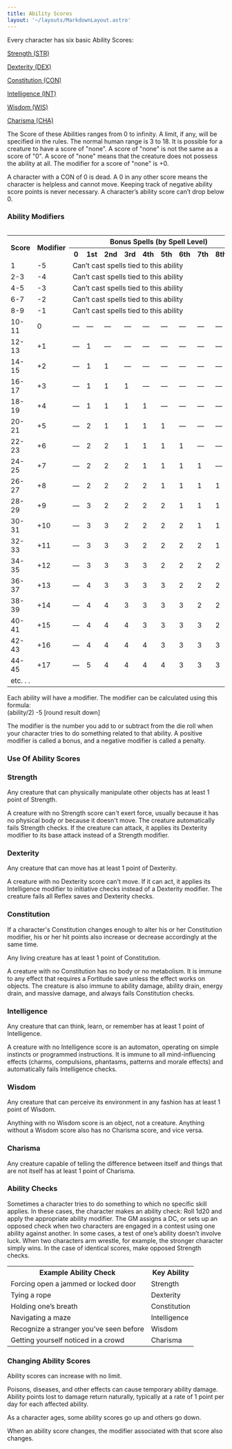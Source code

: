 ```yaml
---
title: Ability Scores
layout: '~/layouts/MarkdownLayout.astro'
---
```

Every character has six basic Ability Scores:

<a href="#strength"> Strength (STR) </a>

<a href="#dexterity"> Dexterity (DEX) </a>

<a href="#constitution"> Constitution (CON) </a>

<a href="#intelligence"> Intelligence (INT) </a>

<a href="#wisdom"> Wisdom (WIS) </a>

<a href="#charisma"> Charisma (CHA) </a>

The Score of these Abilities ranges from 0 to infinity. A limit, if any, will
be specified in the rules. The normal human range is 3 to 18. It is possible
for a creature to have a score of "none". A score of "none" is not the same as
a score of "0". A score of "none" means that the creature does not possess the
ability at all. The modifier for a score of "none" is +0.

A character with a CON of 0 is dead. A 0 in any other score means the
character is helpless and cannot move. Keeping track of negative ability score
points is never necessary. A character’s ability score can’t drop below 0.

### Ability Modifiers


<table style="float: right"> <tr> <th rowspan="2">Score</th> <th rowspan="2">Modifier</th> <th colspan="10">Bonus Spells (by Spell Level)</th> </tr> <tr> <th>0</th> <th>1st</th> <th>2nd</th> <th>3rd</th> <th>4th</th> <th>5th</th> <th>6th</th> <th>7th</th> <th>8th</th> <th>9th</th> </tr> <tr> <td>1</td> <td>-5</td> <td colspan="10">Can’t cast spells tied to this ability</td> </tr> <tr class="shaded"> <td>2-3</td> <td>-4</td> <td colspan="10">Can’t cast spells tied to this ability</td> </tr> <tr> <td>4-5</td> <td>-3</td> <td colspan="10">Can’t cast spells tied to this ability</td> </tr> <tr class="shaded"> <td>6-7</td> <td>-2</td> <td colspan="10">Can’t cast spells tied to this ability</td> </tr> <tr> <td>8-9</td> <td>-1</td> <td colspan="10">Can’t cast spells tied to this ability</td> </tr> <tr class="shaded"> <td>10-11</td> <td>0</td> <td>—</td> <td>—</td> <td>—</td> <td>—</td> <td>—</td> <td>—</td> <td>—</td> <td>—</td> <td>—</td> <td>—</td> </tr> <tr> <td>12-13</td> <td>+1</td> <td>—</td> <td>1</td> <td>—</td> <td>—</td> <td>—</td> <td>—</td> <td>—</td> <td>—</td> <td>—</td> <td>—</td> </tr> <tr class="shaded"> <td>14-15</td> <td>+2</td> <td>—</td> <td>1</td> <td>1</td> <td>—</td> <td>—</td> <td>—</td> <td>—</td> <td>—</td> <td>—</td> <td>—</td> </tr> <tr> <td>16-17</td> <td>+3</td> <td>—</td> <td>1</td> <td>1</td> <td>1</td> <td>—</td> <td>—</td> <td>—</td> <td>—</td> <td>—</td> <td>—</td> </tr> <tr class="shaded"> <td>18-19</td> <td>+4</td> <td>—</td> <td>1</td> <td>1</td> <td>1</td> <td>1</td> <td>—</td> <td>—</td> <td>—</td> <td>—</td> <td>—</td> </tr> <tr> <td>20-21</td> <td>+5</td> <td>—</td> <td>2</td> <td>1</td> <td>1</td> <td>1</td> <td>1</td> <td>—</td> <td>—</td> <td>—</td> <td>—</td> </tr> <tr class="shaded"> <td>22-23</td> <td>+6</td> <td>—</td> <td>2</td> <td>2</td> <td>1</td> <td>1</td> <td>1</td> <td>1</td> <td>—</td> <td>—</td> <td>—</td> </tr> <tr> <td>24-25</td> <td>+7</td> <td>—</td> <td>2</td> <td>2</td> <td>2</td> <td>1</td> <td>1</td> <td>1</td> <td>1</td> <td>—</td> <td>—</td> </tr> <tr class="shaded"> <td>26-27</td> <td>+8</td> <td>—</td> <td>2</td> <td>2</td> <td>2</td> <td>2</td> <td>1</td> <td>1</td> <td>1</td> <td>1</td> <td>—</td> </tr> <tr> <td>28-29</td> <td>+9</td> <td>—</td> <td>3</td> <td>2</td> <td>2</td> <td>2</td> <td>2</td> <td>1</td> <td>1</td> <td>1</td> <td>1</td> </tr> <tr class="shaded"> <td>30-31</td> <td>+10</td> <td>—</td> <td>3</td> <td>3</td> <td>2</td> <td>2</td> <td>2</td> <td>2</td> <td>1</td> <td>1</td> <td>1</td> </tr> <tr> <td>32-33</td> <td>+11</td> <td>—</td> <td>3</td> <td>3</td> <td>3</td> <td>2</td> <td>2</td> <td>2</td> <td>2</td> <td>1</td> <td>1</td> </tr> <tr class="shaded"> <td>34-35</td> <td>+12</td> <td>—</td> <td>3</td> <td>3</td> <td>3</td> <td>3</td> <td>2</td> <td>2</td> <td>2</td> <td>2</td> <td>1</td> </tr> <tr> <td>36-37</td> <td>+13</td> <td>—</td> <td>4</td> <td>3</td> <td>3</td> <td>3</td> <td>3</td> <td>2</td> <td>2</td> <td>2</td> <td>2</td> </tr> <tr class="shaded"> <td>38-39</td> <td>+14</td> <td>—</td> <td>4</td> <td>4</td> <td>3</td> <td>3</td> <td>3</td> <td>3</td> <td>2</td> <td>2</td> <td>2</td> </tr> <tr> <td>40-41</td> <td>+15</td> <td>—</td> <td>4</td> <td>4</td> <td>4</td> <td>3</td> <td>3</td> <td>3</td> <td>3</td> <td>2</td> <td>2</td> </tr> <tr class="shaded"> <td>42-43</td> <td>+16</td> <td>—</td> <td>4</td> <td>4</td> <td>4</td> <td>4</td> <td>3</td> <td>3</td> <td>3</td> <td>3</td> <td>2</td> </tr> <tr> <td>44-45</td> <td>+17</td> <td>—</td> <td>5</td> <td>4</td> <td>4</td> <td>4</td> <td>4</td> <td>3</td> <td>3</td> <td>3</td> <td>3</td> </tr> <tr class="shaded"> <td>etc. . .</td> <td></td> <td></td> <td></td> <td></td> <td></td> <td></td> <td></td> <td></td> <td></td> <td></td> <td></td> </tr> </table>



Each ability will have a modifier. The modifier can be calculated using this
formula:  
(ability/2) -5 [round result down]

The modifier is the number you add to or subtract from the die roll when your
character tries to do something related to that ability. A positive modifier
is called a bonus, and a negative modifier is called a penalty.

### Use Of Ability Scores

<div id="strength" style="position: relative; top: -80px;"></div>

### Strength

Any creature that can physically manipulate other objects has at least 1 point
of Strength.

A creature with no Strength score can't exert force, usually because it has no
physical body or because it doesn't move. The creature automatically fails
Strength checks. If the creature can attack, it applies its Dexterity modifier
to its base attack instead of a Strength modifier.

<div id="dexterity" style="position: relative; top: -80px;"></div>

### Dexterity

Any creature that can move has at least 1 point of Dexterity.

A creature with no Dexterity score can't move. If it can act, it applies its
Intelligence modifier to initiative checks instead of a Dexterity modifier.
The creature fails all Reflex saves and Dexterity checks.

<div id="constitution" style="position: relative; top: -80px;"></div>

### Constitution

If a character's Constitution changes enough to alter his or her Constitution
modifier, his or her hit points also increase or decrease accordingly at the
same time.

Any living creature has at least 1 point of Constitution.

A creature with no Constitution has no body or no metabolism. It is immune to
any effect that requires a Fortitude save unless the effect works on objects.
The creature is also immune to ability damage, ability drain, energy drain,
and massive damage, and always fails Constitution checks.

<div id="intelligence" style="position: relative; top: -80px;"></div>

### Intelligence

Any creature that can think, learn, or remember has at least 1 point of
Intelligence.

A creature with no Intelligence score is an automaton, operating on simple
instincts or programmed instructions. It is immune to all mind-influencing
effects (charms, compulsions, phantasms, patterns and morale effects) and
automatically fails Intelligence checks.

<div id="wisdom" style="position: relative; top: -80px;"></div>

### Wisdom

Any creature that can perceive its environment in any fashion has at least 1
point of Wisdom.

Anything with no Wisdom score is an object, not a creature. Anything without a
Wisdom score also has no Charisma score, and vice versa.

<div id="charisma" style="position: relative; top: -80px;"></div>

### Charisma

Any creature capable of telling the difference between itself and things that
are not itself has at least 1 point of Charisma.

### Ability Checks

Sometimes a character tries to do something to which no specific skill
applies. In these cases, the character makes an ability check: Roll 1d20 and
apply the appropriate ability modifier. The GM assigns a DC, or sets up an
opposed check when two characters are engaged in a contest using one ability
against another. In some cases, a test of one’s ability doesn’t involve luck.
When two characters arm wrestle, for example, the stronger character simply
wins. In the case of identical scores, make opposed Strength checks.


<table> <tr> <th>Example Ability Check</th> <th>Key Ability</th> </tr> <tr> <td> Forcing open a jammed or locked door</td> <td> Strength </td> </tr> <tr class="shaded"> <td> Tying a rope</td> <td> Dexterity </td> </tr> <tr> <td> Holding one’s breath</td> <td> Constitution </td> </tr> <tr class="shaded"> <td> Navigating a maze</td> <td> Intelligence </td> </tr> <tr> <td> Recognize a stranger you’ve seen before</td> <td> Wisdom </td> </tr> <tr class="shaded"> <td> Getting yourself noticed in a crowd</td> <td> Charisma </td> </tr> </table>



### Changing Ability Scores

Ability scores can increase with no limit.

Poisons, diseases, and other effects can cause temporary ability damage.
Ability points lost to damage return naturally, typically at a rate of 1 point
per day for each affected ability.

As a character ages, some ability scores go up and others go down.

When an ability score changes, the modifier associated with that score also
changes.

